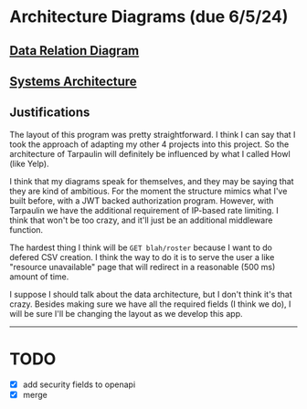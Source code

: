 # Architecture Diagrams (due 6/5/24)
## [Data Relation Diagram](api_data_relation.md)
## [Systems Architecture](api_arch_diagram.md)
## Justifications
The layout of this program was pretty straightforward. I think I can say that I took the approach of adapting my other 4 projects into this project. So the architecture of Tarpaulin will definitely be influenced by what I called Howl (like Yelp).

I think that my diagrams speak for themselves, and they may be saying that they are kind of ambitious. For the moment the structure mimics what I've built before, with a JWT backed authorization program. However, with Tarpaulin we have the additional requirement of IP-based rate limiting. I think that won't be too crazy, and it'll just be an additional middleware function.

The hardest thing I think will be `GET blah/roster` because I want to do defered CSV creation. I think the way to do it is to serve the user a like "resource unavailable" page that will redirect in a reasonable (500 ms) amount of time.

I suppose I should talk about the data architecture, but I don't think it's that crazy. Besides making sure we have all the required fields (I think we do), I will be sure I'll be changing the layout as we develop this app. 

---

# TODO
- [x] add security fields to openapi
- [x] merge
